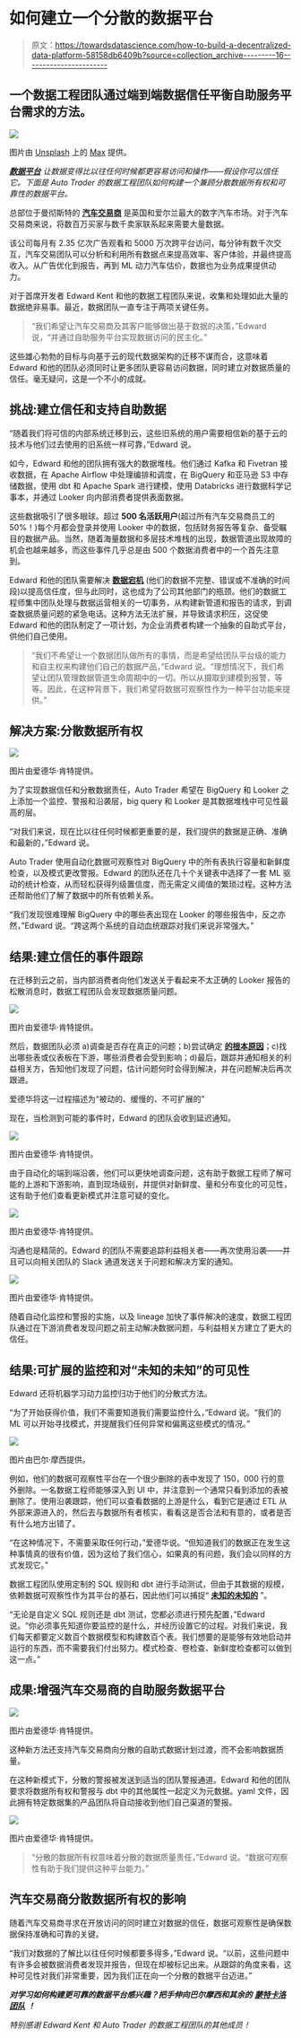 # 如何建立一个分散的数据平台

> 原文：<https://towardsdatascience.com/how-to-build-a-decentralized-data-platform-58158db6409b?source=collection_archive---------16----------------------->

## 一个数据工程团队通过端到端数据信任平衡自助服务平台需求的方法。

![](img/3f0e1ebffaa2c2bf8ef58b90893b3682.png)

图片由 [Unsplash](http://www.unsplash.com) 上的 [Max](https://unsplash.com/photos/_uz8VplmZww) 提供。

[***数据平台***](/how-to-build-your-data-platform-like-a-product-6677e8abe318) *让数据变得比以往任何时候都更容易访问和操作——假设你可以信任它。下面是 Auto Trader 的数据工程团队如何构建一个兼顾分散数据所有权和可靠性的数据平台。*

总部位于曼彻斯特的 [**汽车交易商**](https://www.autotrader.co.uk/) 是英国和爱尔兰最大的数字汽车市场。对于汽车交易商来说，将数百万买家与数千卖家联系起来需要大量数据。

该公司每月有 2.35 亿次广告观看和 5000 万次跨平台访问，每分钟有数千次交互，汽车交易团队可以分析和利用所有数据点来提高效率、客户体验，并最终提高收入。从广告优化到报告，再到 ML 动力汽车估价，数据也为业务成果提供动力。

对于首席开发者 Edward Kent 和他的数据工程团队来说，收集和处理如此大量的数据绝非易事。最近，数据团队一直专注于两项关键任务。

> “我们希望让汽车交易商及其客户能够做出基于数据的决策，”Edward 说，“并通过自助服务平台实现数据访问的民主化。”

这些雄心勃勃的目标与向基于云的现代数据架构的迁移不谋而合，这意味着 Edward 和他的团队必须同时让更多团队更容易访问数据，同时建立对数据质量的信任。毫无疑问，这是一个不小的成就。

## 挑战:建立信任和支持自助数据

“随着我们将可信的内部系统迁移到云，这些旧系统的用户需要相信新的基于云的技术与他们过去使用的旧系统一样可靠，”Edward 说。

如今，Edward 和他的团队拥有强大的数据堆栈。他们通过 Kafka 和 Fivetran 接收数据，在 Apache Airflow 中处理编排和调度，在 BigQuery 和亚马逊 S3 中存储数据，使用 dbt 和 Apache Spark 进行建模，使用 Databricks 进行数据科学记事本，并通过 Looker 向内部消费者提供表面数据。

这些数据吸引了很多眼球。超过 **500 名活跃用户**(超过所有汽车交易商员工的 50%！)每个月都会登录并使用 Looker 中的数据，包括财务报告等复杂、备受瞩目的数据产品。当然，随着海量数据和多层技术堆栈的出现，数据管道出现故障的机会也越来越多，而这些事件几乎总是由 500 个数据消费者中的一个首先注意到。

Edward 和他的团队需要解决 [**数据宕机**](https://www.montecarlodata.com/the-rise-of-data-downtime/) (他们的数据不完整、错误或不准确的时间段)以提高信任度，但与此同时，这也成为了公司其他部门的瓶颈。他们的数据工程师集中团队处理与数据运营相关的一切事务，从构建新管道和报告的请求，到调查数据质量问题的紧急电话。这种方法无法扩展，并导致请求积压，这促使 Edward 和他的团队制定了一项计划，为企业消费者构建一个抽象的自助式平台，供他们自己使用。

> “我们不希望让一个数据团队做所有的事情，而是希望给团队平台级的能力和自主权来构建他们自己的数据产品，”Edward 说。“理想情况下，我们希望让团队管理数据管道生命周期中的一切。所以从摄取到建模到报警，等等。因此，在这种背景下，我们希望将数据可观察性作为一种平台功能来提供。”

## 解决方案:分散数据所有权

![](img/4fc18012f77910dc82969d006fd77bbd.png)

图片由爱德华·肯特提供。

为了实现数据信任和分散数据责任，Auto Trader 希望在 BigQuery 和 Looker 之上添加一个监控、警报和沿袭层，big query 和 Looker 是其数据堆栈中可见性最高的层。

“对我们来说，现在比以往任何时候都更重要的是，我们提供的数据是正确、准确和最新的，”Edward 说。

Auto Trader 使用自动化数据可观察性对 BigQuery 中的所有表执行容量和新鲜度检查，以及模式更改警报。Edward 的团队还在几十个关键表中选择了一套 ML 驱动的统计检查，从而轻松获得列级置信度，而无需定义阈值的繁琐过程。这种方法还帮助他们了解了数据中的所有依赖关系。

“我们发现很难理解 BigQuery 中的哪些表出现在 Looker 的哪些报告中，反之亦然，”Edward 说。“跨这两个系统的自动血统跟踪对我们来说非常强大。”

## 结果:建立信任的事件跟踪

在迁移到云之前，当内部消费者向他们发送关于看起来不太正确的 Looker 报告的松散消息时，数据工程团队会发现数据质量问题。

![](img/5c202535ce6b40015902d90d42a719dd.png)

图片由爱德华·肯特提供。

然后，数据团队必须 a)调查是否存在真正的问题；b)尝试确定 [**的根本原因**](https://www.montecarlodata.com/the-data-engineers-guide-to-root-cause-analysis/)；c)找出哪些表或仪表板在下游，哪些消费者会受到影响；d)最后，跟踪并通知相关的利益相关方，告知他们发现了问题，估计问题何时会得到解决，并在问题解决后再次跟进。

爱德华将这一过程描述为“被动的、缓慢的、不可扩展的”

现在，当检测到可能的事件时，Edward 的团队会收到延迟通知。

![](img/6b33a95bc75c686bdaaa4ac7bc595eb9.png)

图片由爱德华·肯特提供。

由于自动化的端到端沿袭，他们可以更快地调查问题，这有助于数据工程师了解可能的上游和下游影响，直到现场级别，并提供对新鲜度、量和分布变化的可见性，这有助于他们查看更新模式并注意可疑的变化。

![](img/d9c39e661b6a69f9fff9662cf7e441dd.png)

图片由爱德华·肯特提供。

沟通也是精简的。Edward 的团队不需要追踪利益相关者——再次使用沿袭——并且可以向相关团队的 Slack 通道发送关于问题和解决方案的通知。

![](img/ae5c3d6903fefb3fd98683216f1b4448.png)

图片由爱德华·肯特提供。

随着自动化监控和警报的实施，以及 lineage 加快了事件解决的速度，数据工程团队通过在下游消费者发现问题之前主动解决数据问题，与利益相关方建立了更大的信任。

## 结果:可扩展的监控和对“未知的未知”的可见性

Edward 还将机器学习动力监控归功于他们的分散式方法。

“为了开始获得价值，我们不需要知道我们需要监控什么，”Edward 说。“我们的 ML 可以开始寻找模式，并提醒我们任何异常和偏离这些模式的情况。”

![](img/3c9be0e2d69b7e7638f7751bd8cc4d5b.png)

图片由巴尔·摩西提供。

例如，他们的数据可观察性平台在一个很少删除的表中发现了 150，000 行的意外删除。一名数据工程师能够深入到 UI 中，并注意到一个通常只看到添加的表被删除了。使用沿袭跟踪，他们可以查看数据的上游是什么，看到它是通过 ETL 从外部来源进入的，然后去与数据所有者核实，看看这是否合法和有意的，或者是否有什么地方出错了。

“在这种情况下，不需要采取任何行动，”爱德华说。“但知道我们的数据正在发生这种事情真的很有价值，因为这给了我们信心，如果真的有问题，我们会以同样的方式发现它。”

数据工程团队使用定制的 SQL 规则和 dbt 进行手动测试，但由于其数据的规模，依赖数据可观察性作为其平台的基石，因此他们可以捕捉“ [**未知的未知的**](https://www.montecarlodata.com/the-new-rules-of-data-quality/) ”。

“无论是自定义 SQL 规则还是 dbt 测试，您都必须进行预先配置，”Edward 说。“你必须事先知道你要监控的是什么，并经历设置它的过程。对我们来说，我们每天都要定义数百个数据模型和构建数百个表。我们想要的是能够有效地启动并运行的东西，而不需要我们付出努力。模式检查、卷检查、新鲜度检查都可以做到这一点。”

## 成果:增强汽车交易商的自助服务数据平台

![](img/8c0893a42d198e83e9dfd8238df16db0.png)

图片由爱德华·肯特提供。

这种新方法还支持汽车交易商向分散的自助式数据计划过渡，而不会影响数据质量。

在这种新模式下，分散的警报被发送到适当的团队警报通道。Edward 和他的团队要求将数据所有权和警报与 dbt 中的其他属性一起定义为元数据。yaml 文件，因此拥有特定数据集的产品团队将自动接收到他们自己渠道的警报。

![](img/d7ce92a863c0cd9925fbb03f03de0dbb.png)

图片由爱德华·肯特提供。

> “分散的数据所有权意味着分散的数据质量责任，”Edward 说。“数据可观察性有助于我们提供这种平台能力。”

## 汽车交易商分散数据所有权的影响

随着汽车交易商寻求在开放访问的同时建立对数据的信任，数据可观察性是确保数据保持准确和可靠的关键。

“我们对数据的了解比以往任何时候都要多得多，”Edward 说。“以前，这些问题中有许多会被数据消费者发现并报告，但现在却被标记出来。从跟踪的角度来看，这种可见性对我们非常重要，因为我们正在向一个分散的数据平台迈进。”

***对学习如何构建更可靠的数据平台感兴趣？把手伸向巴尔摩西和其余的*** [***蒙特卡洛团队***](http://www.montecarlodata.com) ***！***

*特别感谢 Edward Kent 和 Auto Trader 的数据工程团队的其他成员！*